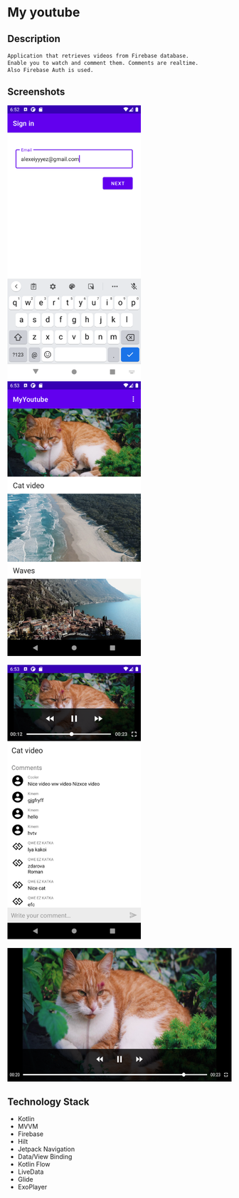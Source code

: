 # My youtube
## Description
    Application that retrieves videos from Firebase database.
    Enable you to watch and comment them. Comments are realtime.
    Also Firebase Auth is used.
## Screenshots
  <img src="images/sign_in.png" width="300" /> <img src="images/video_list.png" width="300" /> </br> </br>
  <img src="images/video_detailed.png" width="300" /> </br> </br>
  <img src="images/fullscreen_mode.png" height="300" />
  
## Technology Stack
  * Kotlin
  * MVVM
  * Firebase
  * Hilt
  * Jetpack Navigation
  * Data/View Binding
  * Kotlin Flow
  * LiveData
  * Glide
  * ExoPlayer
